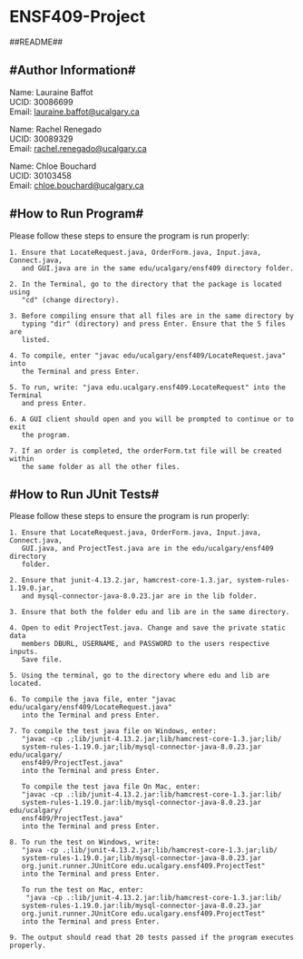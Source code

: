 # ENSF409-Project
##README##

#Author Information#
--------------------------------------------------------------------------------
Name:   Lauraine Baffot   
UCID:   30086699                     
Email:  lauraine.baffot@ucalgary.ca  

Name:   Rachel Renegado               
UCID:   30089329                      
Email:  rachel.renegado@ucalgary.ca  

Name:   Chloe Bouchard         
UCID:   30103458                     
Email:  chloe.bouchard@ucalgary.ca

#How to Run Program#
--------------------------------------------------------------------------------
Please follow these steps to ensure the program is run properly:

	1. Ensure that LocateRequest.java, OrderForm.java, Input.java, Connect.java,
       and GUI.java are in the same edu/ucalgary/ensf409 directory folder.
    
    2. In the Terminal, go to the directory that the package is located using
	   "cd" (change directory).
       
    3. Before compiling ensure that all files are in the same directory by 
	   typing "dir" (directory) and press Enter. Ensure that the 5 files are 
	   listed.

    4. To compile, enter "javac edu/ucalgary/ensf409/LocateRequest.java" into 
       the Terminal and press Enter.

    5. To run, write: "java edu.ucalgary.ensf409.LocateRequest" into the Terminal 
       and press Enter.

    6. A GUI client should open and you will be prompted to continue or to exit 
       the program.

    7. If an order is completed, the orderForm.txt file will be created within
       the same folder as all the other files.

#How to Run JUnit Tests#
--------------------------------------------------------------------------------
Please follow these steps to ensure the program is run properly:

	1. Ensure that LocateRequest.java, OrderForm.java, Input.java, Connect.java,
       GUI.java, and ProjectTest.java are in the edu/ucalgary/ensf409 directory 
       folder.

    2. Ensure that junit-4.13.2.jar, hamcrest-core-1.3.jar, system-rules-1.19.0.jar,
       and mysql-connector-java-8.0.23.jar are in the lib folder. 

    3. Ensure that both the folder edu and lib are in the same directory.

    4. Open to edit ProjectTest.java. Change and save the private static data
       members DBURL, USERNAME, and PASSWORD to the users respective inputs. 
       Save file.
    
    5. Using the terminal, go to the directory where edu and lib are located.

    6. To compile the java file, enter "javac edu/ucalgary/ensf409/LocateRequest.java" 
       into the Terminal and press Enter.

    7. To compile the test java file on Windows, enter:
       "javac -cp .;lib/junit-4.13.2.jar;lib/hamcrest-core-1.3.jar;lib/
       system-rules-1.19.0.jar;lib/mysql-connector-java-8.0.23.jar edu/ucalgary/
       ensf409/ProjectTest.java" 
       into the Terminal and press Enter.
       
       To compile the test java file On Mac, enter:
       "javac -cp .:lib/junit-4.13.2.jar:lib/hamcrest-core-1.3.jar:lib/
       system-rules-1.19.0.jar:lib/mysql-connector-java-8.0.23.jar edu/ucalgary/
       ensf409/ProjectTest.java" 
       into the Terminal and press Enter.

    8. To run the test on Windows, write: 
       "java -cp .;lib/junit-4.13.2.jar;lib/hamcrest-core-1.3.jar;lib/
       system-rules-1.19.0.jar;lib/mysql-connector-java-8.0.23.jar 
       org.junit.runner.JUnitCore edu.ucalgary.ensf409.ProjectTest" 
       into the Terminal and press Enter.
       
       To run the test on Mac, enter:
        "java -cp .:lib/junit-4.13.2.jar:lib/hamcrest-core-1.3.jar:lib/
       system-rules-1.19.0.jar:lib/mysql-connector-java-8.0.23.jar 
       org.junit.runner.JUnitCore edu.ucalgary.ensf409.ProjectTest"
       into the Terminal and press Enter.

    9. The output should read that 20 tests passed if the program executes properly. 

